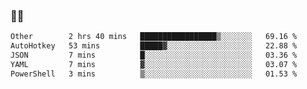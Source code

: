### 👨‍💻

<!--START_SECTION:waka-->

```txt
Other        2 hrs 40 mins   █████████████████▒░░░░░░░   69.16 %
AutoHotkey   53 mins         █████▓░░░░░░░░░░░░░░░░░░░   22.88 %
JSON         7 mins          █░░░░░░░░░░░░░░░░░░░░░░░░   03.36 %
YAML         7 mins          ▓░░░░░░░░░░░░░░░░░░░░░░░░   03.07 %
PowerShell   3 mins          ▒░░░░░░░░░░░░░░░░░░░░░░░░   01.53 %
```

<!--END_SECTION:waka-->
